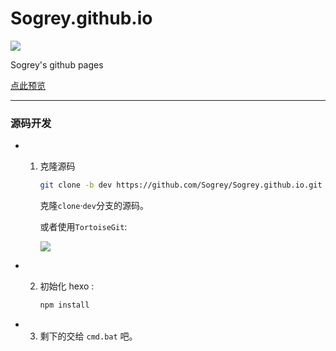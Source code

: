 # Sogrey.github.io

[![](https://sogrey.github.io/img/logo/sogrey_logo.svg)](https://sogrey.github.io/)

Sogrey's github pages


[点此预览](https://sogrey.github.io/)

---

### 源码开发

- 1. 克隆源码

     ``` bash
     git clone -b dev https://github.com/Sogrey/Sogrey.github.io.git
     ```

     克隆`clone`·`dev`分支的源码。

     或者使用`TortoiseGit`:

     ![](https://sogrey.github.io/GithubPagePics/imgs/克隆dev分支.png)
- 2. 初始化 hexo :

     ``` bash
     npm install
     ```
- 3. 剩下的交给 `cmd.bat` 吧。
     

